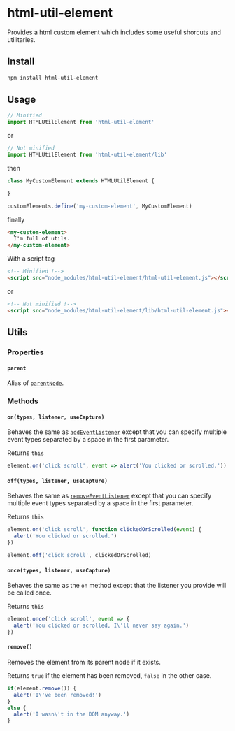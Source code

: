 # html-util-element

Provides a html custom element which includes some useful shorcuts and utilitaries.

## Install

```bash
npm install html-util-element
```

## Usage
```javascript
// Minified
import HTMLUtilElement from 'html-util-element'
```

or

```javascript
// Not minified
import HTMLUtilElement from 'html-util-element/lib'
```

then

```javascript
class MyCustomElement extends HTMLUtilElement {

}

customElements.define('my-custom-element', MyCustomElement)
```

finally

```html
<my-custom-element>
  I'm full of utils.
</my-custom-element>
```

With a script tag

```html
<!-- Minified !-->
<script src="node_modules/html-util-element/html-util-element.js"></script>
```

or

```html
<!-- Not minified !-->
<script src="node_modules/html-util-element/lib/html-util-element.js"></script>
```

## Utils

### Properties

#### `parent`

Alias of [`parentNode`](https://developer.mozilla.org/en-US/docs/Web/API/Node/parentNode).

### Methods

#### `on(types, listener, useCapture)`

Behaves the same as [`addEventListener`](https://developer.mozilla.org/en-US/docs/Web/API/EventTarget/addEventListener) except that you can specify multiple event types separated by a space in the first parameter.

Returns `this`

```javascript
element.on('click scroll', event => alert('You clicked or scrolled.'))
```

#### `off(types, listener, useCapture)`

Behaves the same as [`removeEventListener`](https://developer.mozilla.org/en-US/docs/Web/API/EventTarget/removeEventListener) except that you can specify multiple event types separated by a space in the first parameter.

Returns `this`

```javascript
element.on('click scroll', function clickedOrScrolled(event) {
  alert('You clicked or scrolled.')
})

element.off('click scroll', clickedOrScrolled)
```

#### `once(types, listener, useCapture)`

Behaves the same as the `on` method except that the listener you provide will
be called once.

Returns `this`

```javascript
element.once('click scroll', event => {
  alert('You clicked or scrolled, I\'ll never say again.')
})
```

#### `remove()`

Removes the element from its parent node if it exists.

Returns `true` if the element has been removed, `false` in the other case.

```javascript
if(element.remove()) {
  alert('I\'ve been removed!')
}
else {
  alert('I wasn\'t in the DOM anyway.')
}

```
